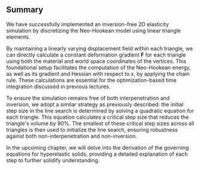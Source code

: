 ## Summary

We have successfully implemented an inversion-free 2D elasticity simulation by discretizing the Neo-Hookean model using linear triangle elements.

By maintaining a linearly varying displacement field within each triangle, we can directly calculate a constant deformation gradient $\mathbf{F}$ for each triangle using both the material and world space coordinates of the vertices. This foundational setup facilitates the computation of the Neo-Hookean energy, as well as its gradient and Hessian with respect to $x$, by applying the chain rule. These calculations are essential for the optimization-based time integration discussed in previous lectures.

To ensure the simulation remains free of both interpenetration and inversion, we adopt a similar strategy as previously described: the initial step size in the line search is determined by solving a quadratic equation for each triangle. This equation calculates a critical step size that reduces the triangle's volume by 90%. The smallest of these critical step sizes across all triangles is then used to initialize the line search, ensuring robustness against both non-interpenetration and non-inversion.

In the upcoming chapter, we will delve into the derivation of the governing equations for hyperelastic solids, providing a detailed explanation of each step to further solidify understanding.
